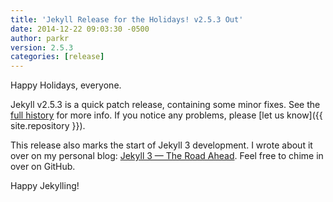 ```yaml
---
title: 'Jekyll Release for the Holidays! v2.5.3 Out'
date: 2014-12-22 09:03:30 -0500
author: parkr
version: 2.5.3
categories: [release]
---
```


Happy Holidays, everyone.

Jekyll v2.5.3 is a quick patch release, containing some minor fixes. See the
[full history](/docs/history/) for more info. If you notice any problems,
please [let us know]({{ site.repository }}).

This release also marks the start of Jekyll 3 development. I wrote about it
over on my personal blog: [Jekyll 3 &mdash; The Road Ahead](https://byparker.com/blog/2014/jekyll-3-the-road-ahead/).
Feel free to chime in over on GitHub.

Happy Jekylling!
